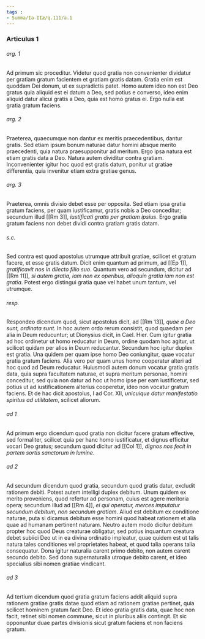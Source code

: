 ```yaml
---
tags : 
- Summa/Ia-IIæ/q.111/a.1
---
```


### Articulus 1

###### arg. 1
Ad primum sic proceditur. Videtur quod gratia non convenienter dividatur per gratiam gratum facientem et gratiam gratis datam. Gratia enim est quoddam Dei donum, ut ex supradictis patet. Homo autem ideo non est Deo gratus quia aliquid est ei datum a Deo, sed potius e converso, ideo enim aliquid datur alicui gratis a Deo, quia est homo gratus ei. Ergo nulla est gratia gratum faciens.

###### arg. 2
Praeterea, quaecumque non dantur ex meritis praecedentibus, dantur gratis. Sed etiam ipsum bonum naturae datur homini absque merito praecedenti, quia natura praesupponitur ad meritum. Ergo ipsa natura est etiam gratis data a Deo. Natura autem dividitur contra gratiam. Inconvenienter igitur hoc quod est gratis datum, ponitur ut gratiae differentia, quia invenitur etiam extra gratiae genus.

###### arg. 3
Praeterea, omnis divisio debet esse per opposita. Sed etiam ipsa gratia gratum faciens, per quam iustificamur, gratis nobis a Deo conceditur; secundum illud [[Rm 3]], *iustificati gratis per gratiam ipsius*. Ergo gratia gratum faciens non debet dividi contra gratiam gratis datam.

###### s.c.
Sed contra est quod apostolus utrumque attribuit gratiae, scilicet et gratum facere, et esse gratis datum. Dicit enim quantum ad primum, ad [[Ep 1]], *gratificavit nos in dilecto filio suo*. Quantum vero ad secundum, dicitur ad [[Rm 11]], *si autem gratia, iam non ex operibus, alioquin gratia iam non est gratia*. Potest ergo distingui gratia quae vel habet unum tantum, vel utrumque.

###### resp.
Respondeo dicendum quod, sicut apostolus dicit, ad [[Rm 13]], *quae a Deo sunt, ordinata sunt*. In hoc autem ordo rerum consistit, quod quaedam per alia in Deum reducuntur; ut Dionysius dicit, in Cael. Hier. Cum igitur gratia ad hoc ordinetur ut homo reducatur in Deum, ordine quodam hoc agitur, ut scilicet quidam per alios in Deum reducantur. Secundum hoc igitur duplex est gratia. Una quidem per quam ipse homo Deo coniungitur, quae vocatur gratia gratum faciens. Alia vero per quam unus homo cooperatur alteri ad hoc quod ad Deum reducatur. Huiusmodi autem donum vocatur gratia gratis data, quia supra facultatem naturae, et supra meritum personae, homini conceditur, sed quia non datur ad hoc ut homo ipse per eam iustificetur, sed potius ut ad iustificationem alterius cooperetur, ideo non vocatur gratum faciens. Et de hac dicit apostolus, I ad Cor. XII, *unicuique datur manifestatio spiritus ad utilitatem*, scilicet aliorum.

###### ad 1
Ad primum ergo dicendum quod gratia non dicitur facere gratum effective, sed formaliter, scilicet quia per hanc homo iustificatur, et dignus efficitur vocari Deo gratus; secundum quod dicitur ad [[Col 1]], *dignos nos fecit in partem sortis sanctorum in lumine*.

###### ad 2
Ad secundum dicendum quod gratia, secundum quod gratis datur, excludit rationem debiti. Potest autem intelligi duplex debitum. Unum quidem ex merito proveniens, quod refertur ad personam, cuius est agere meritoria opera; secundum illud ad [[Rm 4]], *ei qui operatur, merces imputatur secundum debitum, non secundum gratiam*. Aliud est debitum ex conditione naturae, puta si dicamus debitum esse homini quod habeat rationem et alia quae ad humanam pertinent naturam. Neutro autem modo dicitur debitum propter hoc quod Deus creaturae obligatur, sed potius inquantum creatura debet subiici Deo ut in ea divina ordinatio impleatur, quae quidem est ut talis natura tales conditiones vel proprietates habeat, et quod talia operans talia consequatur. Dona igitur naturalia carent primo debito, non autem carent secundo debito. Sed dona supernaturalia utroque debito carent, et ideo specialius sibi nomen gratiae vindicant.

###### ad 3
Ad tertium dicendum quod gratia gratum faciens addit aliquid supra rationem gratiae gratis datae quod etiam ad rationem gratiae pertinet, quia scilicet hominem gratum facit Deo. Et ideo gratia gratis data, quae hoc non facit, retinet sibi nomen commune, sicut in pluribus aliis contingit. Et sic opponuntur duae partes divisionis sicut gratum faciens et non faciens gratum.

